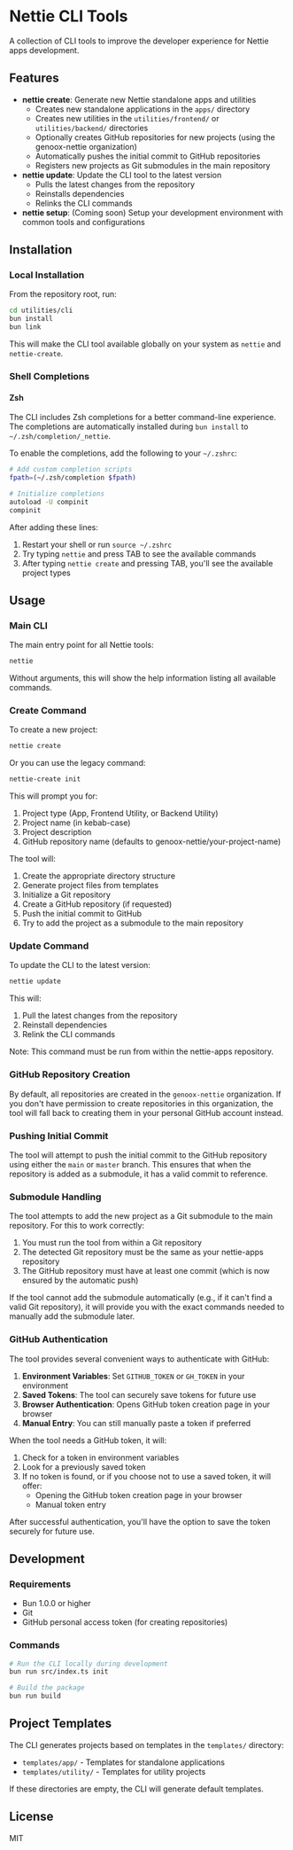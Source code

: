 # Nettie CLI Tools

A collection of CLI tools to improve the developer experience for Nettie apps development.

## Features

- **nettie create**: Generate new Nettie standalone apps and utilities
  - Creates new standalone applications in the `apps/` directory
  - Creates new utilities in the `utilities/frontend/` or `utilities/backend/` directories
  - Optionally creates GitHub repositories for new projects (using the genoox-nettie organization)
  - Automatically pushes the initial commit to GitHub repositories
  - Registers new projects as Git submodules in the main repository
- **nettie update**: Update the CLI tool to the latest version
  - Pulls the latest changes from the repository
  - Reinstalls dependencies
  - Relinks the CLI commands
- **nettie setup**: (Coming soon) Setup your development environment with common tools and configurations

## Installation

### Local Installation

From the repository root, run:

```bash
cd utilities/cli
bun install
bun link
```

This will make the CLI tool available globally on your system as `nettie` and `nettie-create`.

### Shell Completions

#### Zsh

The CLI includes Zsh completions for a better command-line experience. The completions are automatically installed during `bun install` to `~/.zsh/completion/_nettie`.

To enable the completions, add the following to your `~/.zshrc`:

```bash
# Add custom completion scripts
fpath=(~/.zsh/completion $fpath)

# Initialize completions
autoload -U compinit
compinit
```

After adding these lines:
1. Restart your shell or run `source ~/.zshrc`
2. Try typing `nettie` and press TAB to see the available commands
3. After typing `nettie create` and pressing TAB, you'll see the available project types

## Usage

### Main CLI

The main entry point for all Nettie tools:

```bash
nettie
```

Without arguments, this will show the help information listing all available commands.

### Create Command

To create a new project:

```bash
nettie create
```

Or you can use the legacy command:

```bash
nettie-create init
```

This will prompt you for:

1. Project type (App, Frontend Utility, or Backend Utility)
2. Project name (in kebab-case)
3. Project description
4. GitHub repository name (defaults to genoox-nettie/your-project-name)

The tool will:

1. Create the appropriate directory structure
2. Generate project files from templates
3. Initialize a Git repository 
4. Create a GitHub repository (if requested)
5. Push the initial commit to GitHub
6. Try to add the project as a submodule to the main repository

### Update Command

To update the CLI to the latest version:

```bash
nettie update
```

This will:
1. Pull the latest changes from the repository
2. Reinstall dependencies
3. Relink the CLI commands

Note: This command must be run from within the nettie-apps repository.

### GitHub Repository Creation

By default, all repositories are created in the `genoox-nettie` organization. If you don't have permission to create repositories in this organization, the tool will fall back to creating them in your personal GitHub account instead.

### Pushing Initial Commit

The tool will attempt to push the initial commit to the GitHub repository using either the `main` or `master` branch. This ensures that when the repository is added as a submodule, it has a valid commit to reference.

### Submodule Handling

The tool attempts to add the new project as a Git submodule to the main repository. For this to work correctly:

1. You must run the tool from within a Git repository
2. The detected Git repository must be the same as your nettie-apps repository
3. The GitHub repository must have at least one commit (which is now ensured by the automatic push)

If the tool cannot add the submodule automatically (e.g., if it can't find a valid Git repository), it will provide you with the exact commands needed to manually add the submodule later.

### GitHub Authentication

The tool provides several convenient ways to authenticate with GitHub:

1. **Environment Variables**: Set `GITHUB_TOKEN` or `GH_TOKEN` in your environment
2. **Saved Tokens**: The tool can securely save tokens for future use
3. **Browser Authentication**: Opens GitHub token creation page in your browser
4. **Manual Entry**: You can still manually paste a token if preferred

When the tool needs a GitHub token, it will:

1. Check for a token in environment variables
2. Look for a previously saved token
3. If no token is found, or if you choose not to use a saved token, it will offer:
   - Opening the GitHub token creation page in your browser
   - Manual token entry

After successful authentication, you'll have the option to save the token securely for future use.

## Development

### Requirements

- Bun 1.0.0 or higher
- Git
- GitHub personal access token (for creating repositories)

### Commands

```bash
# Run the CLI locally during development
bun run src/index.ts init

# Build the package
bun run build
```

## Project Templates

The CLI generates projects based on templates in the `templates/` directory:

- `templates/app/` - Templates for standalone applications
- `templates/utility/` - Templates for utility projects

If these directories are empty, the CLI will generate default templates.

## License

MIT
